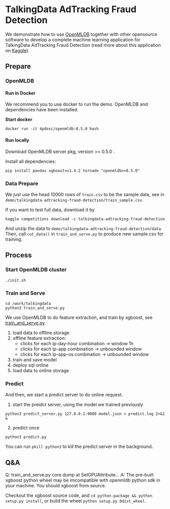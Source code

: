 # TalkingData AdTracking Fraud Detection

We demonstrate how to use [OpenMLDB](https://github.com/4paradigm/OpenMLDB) together with other opensource software to develop a complete machine learning application for TalkingData AdTracking Fraud Detection (read more about this application on [Kaggle](https://www.kaggle.com/c/talkingdata-adtracking-fraud-detection/overview)).

## Prepare

### OpenMLDB
#### Run in Docker

We recommend you to use docker to run the demo. OpenMLDB and dependencies have been installed.

**Start docker**
```
docker run -it 4pdosc/openmldb:0.5.0 bash
```

#### Run locally

Download OpenMLDB server pkg, version >= 0.5.0 .

Install all dependencies:
```
pip install pandas xgboost==1.4.2 tornado "openmldb>=0.5.0"
```

### Data Prepare

We just use the head 10000 rows of `train.csv` to be the sample data, see in `demo/talkingdata-adtracking-fraud-detection/train_sample.csv`.

If you want to test full data, download it by
```
kaggle competitions download -c talkingdata-adtracking-fraud-detection
```
And unzip the data to `demo/talkingdata-adtracking-fraud-detection/data`. Then, call `cut_data()` in `train_and_serve.py` to produce new sample csv for training.

## Process

### Start OpenMLDB cluster
```
./init.sh
```

### Train and Serve
```
cd /work/talkingdata
python3 train_and_serve.py
```
We use OpenMLDB to do feature extraction, and train by xgboost, see [train_and_serve.py](https://github.com/4paradigm/OpenMLDB/blob/main/demo/talkingdata-adtracking-fraud-detection/train_and_serve.py).
1. load data to offline storage
2. offline feature extraction: 
    * clicks for each ip-day-hour combination -> window 1h
    * clicks for each ip-app combination -> unbounded window
    * clicks for each ip-app-os combination -> unbounded window
3. train and save model
4. deploy sql online
5. load data to online storage

### Predict
And then, we start a predict server to do online request.
1. start the preidct server, using the model we trained previously
```
python3 predict_server.py 127.0.0.1:9080 model.json > predict.log 2>&1 &
```
2. predict once
```
python3 predict.py
```

You can run `pkill python3` to kill the predict server in the background.

## Q&A

Q: train_and_serve.py core dump at SetGPUAttribute...
A: The pre-built xgboost python wheel may be imcompatible with openmldb python sdk in your machine. You should xgboost from source.

Checkout the xgboost source code, and `cd python-package && python setup.py install`, or build the wheel `python setup.py bdist_wheel`.
